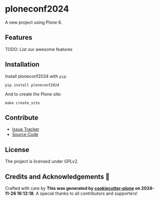 # ploneconf2024

A new project using Plone 6.

## Features

TODO: List our awesome features

## Installation

Install ploneconf2024 with `pip`:

```shell
pip install ploneconf2024
```
And to create the Plone site:

```shell
make create_site
```

## Contribute

- [Issue Tracker](https://github.com/ricardommeneses/ploneconf2024/issues)
- [Source Code](https://github.com/ricardommeneses/ploneconf2024/)

## License

The project is licensed under GPLv2.

## Credits and Acknowledgements 🙏

Crafted with care by **This was generated by [cookiecutter-plone](https://github.com/plone/cookieplone-templates/backend_addon) on 2024-11-26 16:12:18**. A special thanks to all contributors and supporters!
